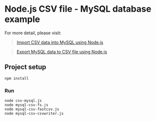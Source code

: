 # Node.js CSV file - MySQL database example

For more detail, please visit:
> [Import CSV data into MySQL using Node.js](https://bezkoder.com/node-js-csv-mysql/)

> [Export MySQL data to CSV file using Node.js](https://bezkoder.com/node-js-export-mysql-csv-file/)

## Project setup
```
npm install
```

### Run
```
node csv-mysql.js
node mysql-csv-fs.js
node mysql-csv-fastcsv.js
node mysql-csv-csvwriter.js
```
